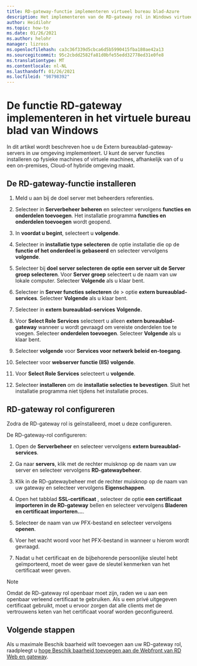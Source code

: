 ```yaml
---
title: RD-gateway-functie implementeren virtueel bureau blad-Azure
description: Het implementeren van de RD-gateway rol in Windows virtueel bureau blad.
author: Heidilohr
ms.topic: how-to
ms.date: 01/26/2021
ms.author: helohr
manager: lizross
ms.openlocfilehash: ca3c36f339d5cbca6d5b5990415fba180ae42a13
ms.sourcegitcommit: 95c2cbdd2582fa81d0bfe55edd32778ed31e0fe8
ms.translationtype: MT
ms.contentlocale: nl-NL
ms.lasthandoff: 01/26/2021
ms.locfileid: "98798392"
---
```

# <a name="deploy-the-rd-gateway-role-in-windows-virtual-desktop"></a>De functie RD-gateway implementeren in het virtuele bureau blad van Windows

In dit artikel wordt beschreven hoe u de Extern bureaublad-gateway-servers in uw omgeving implementeert. U kunt de server functies installeren op fysieke machines of virtuele machines, afhankelijk van of u een on-premises, Cloud-of hybride omgeving maakt.

## <a name="install-the-rd-gateway-role"></a>De RD-gateway-functie installeren

1. Meld u aan bij de doel server met beheerders referenties.

2. Selecteer in **Serverbeheer** **beheren** en selecteer vervolgens **functies en onderdelen toevoegen**. Het installatie programma **functies en onderdelen toevoegen** wordt geopend.

3. In **voordat u begint**, selecteert u **volgende**.

4. Selecteer in **installatie type selecteren** de optie installatie die op de **functie of het onderdeel is gebaseerd** en selecteer vervolgens **volgende**.

5. Selecteer bij **doel server selecteren** **de optie een server uit de Server groep selecteren**. Voor **Server groep** selecteert u de naam van uw lokale computer. Selecteer **Volgende** als u klaar bent.

6. Selecteer in **Server functies selecteren** de  >  optie **extern bureaublad-services**. Selecteer **Volgende** als u klaar bent.

7. Selecteer in **extern bureaublad-services** **Volgende.**

8. Voor **Select Role Services** selecteert u alleen **extern bureaublad-gateway** wanneer u wordt gevraagd om vereiste onderdelen toe te voegen. Selecteer **onderdelen toevoegen**. Selecteer **Volgende** als u klaar bent.

9. Selecteer **volgende** voor **Services voor netwerk beleid en-toegang**.

10. Selecteer voor **webserver functie (IIS)** **volgende**.

11. Voor **Select Role Services** selecteert u **volgende**.

12. Selecteer **installeren** om de **installatie selecties te bevestigen**. Sluit het installatie programma niet tijdens het installatie proces.

## <a name="configure-rd-gateway-role"></a>RD-gateway rol configureren

Zodra de RD-gateway rol is geïnstalleerd, moet u deze configureren.

De RD-gateway-rol configureren:

1. Open de **Serverbeheer** en selecteer vervolgens **extern bureaublad-services**.

2. Ga naar **servers**, klik met de rechter muisknop op de naam van uw server en selecteer vervolgens **RD-gatewaybeheer**.

3. Klik in de RD-gatewaybeheer met de rechter muisknop op de naam van uw gateway en selecteer vervolgens **Eigenschappen**.

4. Open het tabblad **SSL-certificaat** , selecteer de optie **een certificaat importeren in de RD-gateway** bellen en selecteer vervolgens **Bladeren en certificaat importeren...**.

5. Selecteer de naam van uw PFX-bestand en selecteer vervolgens **openen**.

6. Voer het wacht woord voor het PFX-bestand in wanneer u hierom wordt gevraagd.

7. Nadat u het certificaat en de bijbehorende persoonlijke sleutel hebt geïmporteerd, moet de weer gave de sleutel kenmerken van het certificaat weer geven.

>[!NOTE]
>Omdat de RD-gateway rol openbaar moet zijn, raden we u aan een openbaar verleend certificaat te gebruiken. Als u een privé uitgegeven certificaat gebruikt, moet u ervoor zorgen dat alle clients met de vertrouwens keten van het certificaat vooraf worden geconfigureerd.

## <a name="next-steps"></a>Volgende stappen

Als u maximale Beschik baarheid wilt toevoegen aan uw RD-gateway rol, raadpleegt u [hoge Beschik baarheid toevoegen aan de Webfront van RD Web en gateway](/windows-server/remote/remote-desktop-services/rds-rdweb-gateway-ha).